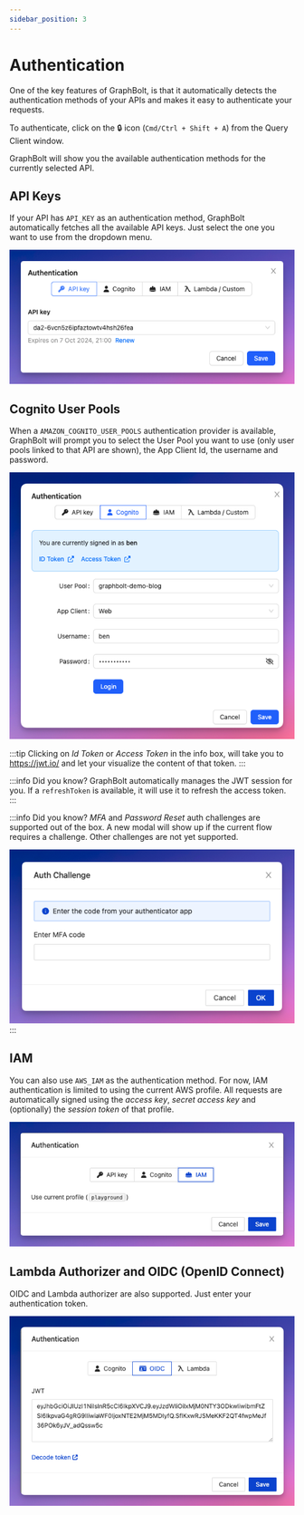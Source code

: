 ```yaml
---
sidebar_position: 3
---
```


# Authentication

One of the key features of GraphBolt, is that it automatically detects the authentication methods of your APIs and makes it easy to authenticate your requests.

To authenticate, click on the 🔒 icon (`Cmd/Ctrl + Shift + A`) from the Query Client window.

GraphBolt will show you the available authentication methods for the currently selected API.

## API Keys

If your API has `API_KEY` as an authentication method, GraphBolt automatically fetches all the available API keys. Just select the one you want to use from the dropdown menu.

![API keys](img/api-keys.png)

## Cognito User Pools

When a `AMAZON_COGNITO_USER_POOLS` authentication provider is available, GraphBolt will prompt you to select the User Pool you want to use (only user pools linked to that API are shown), the App Client Id, the username and password.

![Cognito User Pools](img/cognito-user-pools.png)

:::tip
Clicking on _Id Token_ or _Access Token_ in the info box, will take you to https://jwt.io/ and let your visualize the content of that token.
:::

:::info Did you know?
GraphBolt automatically manages the JWT session for you. If a `refreshToken` is available, it will use it to refresh the access token. 
:::

:::info Did you know?
_MFA_ and _Password Reset_ auth challenges are supported out of the box. A new modal will show up if the current flow requires a challenge. Other challenges are not yet supported.

![Cognito auth challenge](img/auth-challenge.png)
:::

## IAM

You can also use `AWS_IAM` as the authentication method. For now, IAM authentication is limited to using the current AWS profile. All requests are automatically signed using the _access key_, _secret access key_ and (optionally) the _session token_ of that profile.

![IAM authentication](img/iam.png)

## Lambda Authorizer and OIDC (OpenID Connect)

OIDC and Lambda authorizer are also supported. Just enter your authentication token.

![OIDC authentication](img/oidc.png)
